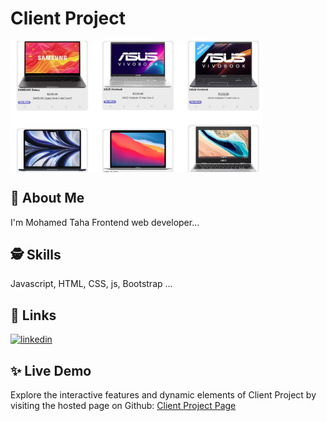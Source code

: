 # Client Project 

<img align="center" width="80%" src="https://github.com/MhmdTahaSheRif/Client-STORE/blob/main/image/Screenshot 2024-12-14 160544.jpg">

## 🚀 About Me
I'm Mohamed Taha Frontend web developer...

  
## 🕵️‍ Skills
Javascript, HTML, CSS, js, Bootstrap ...


## 🔗 Links

[![linkedin](https://img.shields.io/badge/linkedin-0A66C2?style=for-the-badge&logo=linkedin&logoColor=white)](https://www.linkedin.com/in/mohamed-taha-sherif/)


## ✨ Live Demo

Explore the interactive features and dynamic elements of Client Project  by visiting the hosted page on Github:
[Client Project Page](https://mhmdtahasherif.github.io/Client/)